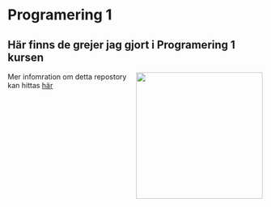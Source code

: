 # Programering 1
## Här finns de grejer jag gjort i Programering 1 kursen

<img style="float:right;" src="https://preview.redd.it/4tcvi9zma8q31.jpg?auto=webp&s=aa913a9d60eff0aa3d8d3269ee4b50ea4e26322c" width="250"/>

Mer infomration om detta repostory kan hittas [här](https://www.youtube.com/watch?v=dQw4w9WgXcQ)




